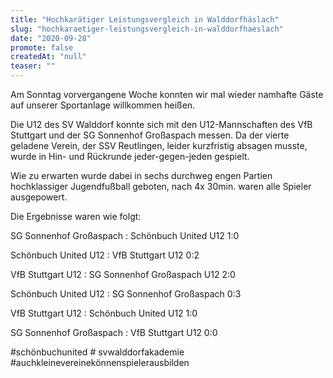 ```yaml
---
title: "Hochkarätiger Leistungsvergleich in Walddorfhäslach"
slug: "hochkaraetiger-leistungsvergleich-in-walddorfhaeslach"
date: "2020-09-28"
promote: false
createdAt: "null"
teaser: ""
---
```

Am Sonntag vorvergangene Woche konnten wir mal wieder namhafte Gäste auf unserer Sportanlage willkommen heißen.


Die U12 des SV Walddorf konnte sich mit den U12-Mannschaften des VfB Stuttgart und der SG Sonnenhof Großaspach messen. Da der vierte geladene Verein, der SSV Reutlingen, leider kurzfristig absagen musste, wurde in Hin- und Rückrunde jeder-gegen-jeden gespielt.


Wie zu erwarten wurde dabei in sechs durchweg engen Partien hochklassiger Jugendfußball geboten, nach 4x 30min. waren alle Spieler ausgepowert.


Die Ergebnisse waren wie folgt:


SG Sonnenhof Großaspach : Schönbuch United U12 1:0


Schönbuch United U12 : VfB Stuttgart U12 0:2


VfB Stuttgart U12 : SG Sonnenhof Großaspach U12 2:0


Schönbuch United U12 : SG Sonnenhof Großaspach 0:3


VfB Stuttgart U12 : Schönbuch United U12 1:0


SG Sonnenhof Großaspach : VfB Stuttgart U12 0:0


#schönbuchunited # svwalddorfakademie #auchkleinevereinekönnenspielerausbilden
